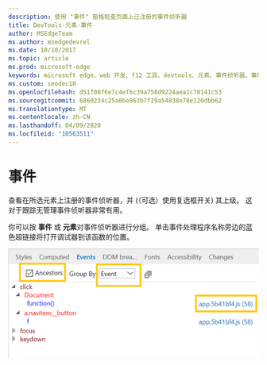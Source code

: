 ```yaml
---
description: 使用 "事件" 窗格检查页面上已注册的事件侦听器
title: DevTools-元素-事件
author: MSEdgeTeam
ms.author: msedgedevrel
ms.date: 10/10/2017
ms.topic: article
ms.prod: microsoft-edge
keywords: microsoft edge、web 开发、f12 工具、devtools、元素、事件侦听器、事件处理程序
ms.custom: seodec18
ms.openlocfilehash: d51f08f6e7c4ef6c39a758d9224aea1c78141c53
ms.sourcegitcommit: 6860234c25a8be863b7f29a54838e78e120dbb62
ms.translationtype: MT
ms.contentlocale: zh-CN
ms.lasthandoff: 04/09/2020
ms.locfileid: "10563511"
---
```

# 事件 

查看在所选元素上注册的事件侦听器，并 (（可选）使用复选框开关) 其上级。 这对于跟踪无管理事件侦听器非常有用。 

你可以按 **事件** 或 **元素**对事件侦听器进行分组。 单击事件处理程序名称旁边的蓝色超链接将打开调试器到该函数的位置。

!["事件" 窗格](../media/elements_events.png)